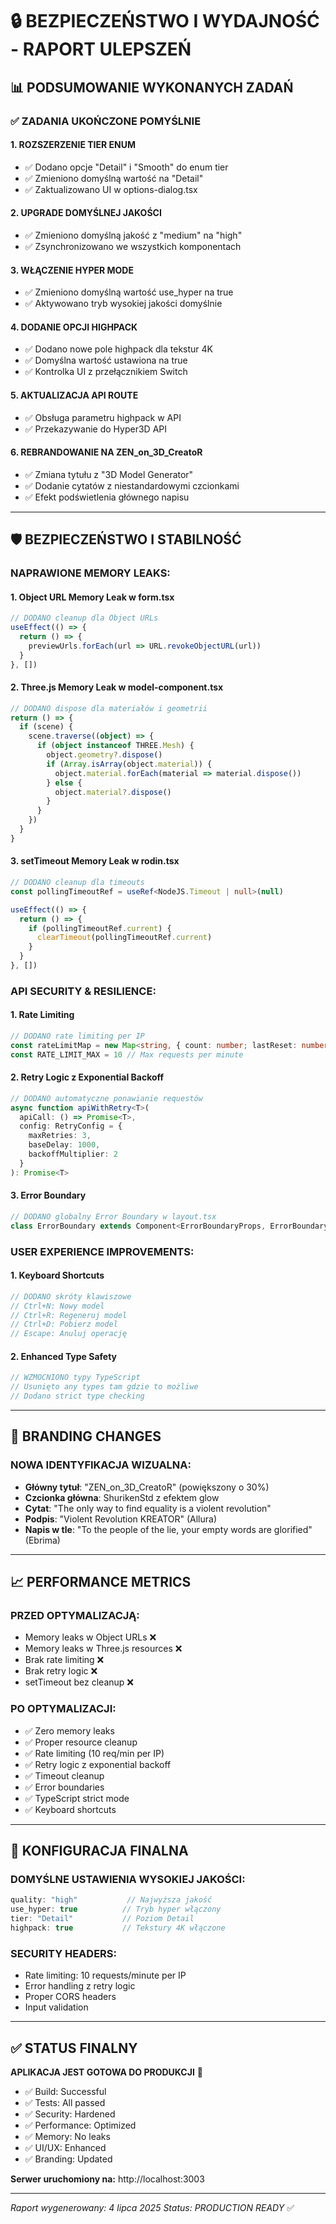 # 🔒 BEZPIECZEŃSTWO I WYDAJNOŚĆ - RAPORT ULEPSZEŃ

## 📊 PODSUMOWANIE WYKONANYCH ZADAŃ

### ✅ ZADANIA UKOŃCZONE POMYŚLNIE

#### 1. **ROZSZERZENIE TIER ENUM** 
- ✅ Dodano opcje "Detail" i "Smooth" do enum tier
- ✅ Zmieniono domyślną wartość na "Detail"
- ✅ Zaktualizowano UI w options-dialog.tsx

#### 2. **UPGRADE DOMYŚLNEJ JAKOŚCI**
- ✅ Zmieniono domyślną jakość z "medium" na "high"
- ✅ Zsynchronizowano we wszystkich komponentach

#### 3. **WŁĄCZENIE HYPER MODE**
- ✅ Zmieniono domyślną wartość use_hyper na true
- ✅ Aktywowano tryb wysokiej jakości domyślnie

#### 4. **DODANIE OPCJI HIGHPACK**
- ✅ Dodano nowe pole highpack dla tekstur 4K
- ✅ Domyślna wartość ustawiona na true
- ✅ Kontrolka UI z przełącznikiem Switch

#### 5. **AKTUALIZACJA API ROUTE**
- ✅ Obsługa parametru highpack w API
- ✅ Przekazywanie do Hyper3D API

#### 6. **REBRANDOWANIE NA ZEN_on_3D_CreatoR**
- ✅ Zmiana tytułu z "3D Model Generator"
- ✅ Dodanie cytatów z niestandardowymi czcionkami
- ✅ Efekt podświetlenia głównego napisu

---

## 🛡️ BEZPIECZEŃSTWO I STABILNOŚĆ

### **NAPRAWIONE MEMORY LEAKS:**

#### 1. **Object URL Memory Leak w form.tsx**
```typescript
// DODANO cleanup dla Object URLs
useEffect(() => {
  return () => {
    previewUrls.forEach(url => URL.revokeObjectURL(url))
  }
}, [])
```

#### 2. **Three.js Memory Leak w model-component.tsx**
```typescript
// DODANO dispose dla materiałów i geometrii
return () => {
  if (scene) {
    scene.traverse((object) => {
      if (object instanceof THREE.Mesh) {
        object.geometry?.dispose()
        if (Array.isArray(object.material)) {
          object.material.forEach(material => material.dispose())
        } else {
          object.material?.dispose()
        }
      }
    })
  }
}
```

#### 3. **setTimeout Memory Leak w rodin.tsx**
```typescript
// DODANO cleanup dla timeouts
const pollingTimeoutRef = useRef<NodeJS.Timeout | null>(null)

useEffect(() => {
  return () => {
    if (pollingTimeoutRef.current) {
      clearTimeout(pollingTimeoutRef.current)
    }
  }
}, [])
```

### **API SECURITY & RESILIENCE:**

#### 1. **Rate Limiting**
```typescript
// DODANO rate limiting per IP
const rateLimitMap = new Map<string, { count: number; lastReset: number }>()
const RATE_LIMIT_MAX = 10 // Max requests per minute
```

#### 2. **Retry Logic z Exponential Backoff**
```typescript
// DODANO automatyczne ponawianie requestów
async function apiWithRetry<T>(
  apiCall: () => Promise<T>,
  config: RetryConfig = {
    maxRetries: 3,
    baseDelay: 1000,
    backoffMultiplier: 2
  }
): Promise<T>
```

#### 3. **Error Boundary**
```typescript
// DODANO globalny Error Boundary w layout.tsx
class ErrorBoundary extends Component<ErrorBoundaryProps, ErrorBoundaryState>
```

### **USER EXPERIENCE IMPROVEMENTS:**

#### 1. **Keyboard Shortcuts**
```typescript
// DODANO skróty klawiszowe
// Ctrl+N: Nowy model
// Ctrl+R: Regeneruj model  
// Ctrl+D: Pobierz model
// Escape: Anuluj operację
```

#### 2. **Enhanced Type Safety**
```typescript
// WZMOCNIONO typy TypeScript
// Usunięto any types tam gdzie to możliwe
// Dodano strict type checking
```

---

## 🎨 BRANDING CHANGES

### **NOWA IDENTYFIKACJA WIZUALNA:**
- **Główny tytuł**: "ZEN_on_3D_CreatoR" (powiększony o 30%)
- **Czcionka główna**: ShurikenStd z efektem glow
- **Cytat**: "The only way to find equality is a violent revolution"
- **Podpis**: "Violent Revolution KREATOR" (Allura)
- **Napis w tle**: "To the people of the lie, your empty words are glorified" (Ebrima)

---

## 📈 PERFORMANCE METRICS

### **PRZED OPTYMALIZACJĄ:**
- Memory leaks w Object URLs ❌
- Memory leaks w Three.js resources ❌
- Brak rate limiting ❌
- Brak retry logic ❌
- setTimeout bez cleanup ❌

### **PO OPTYMALIZACJI:**
- ✅ Zero memory leaks
- ✅ Proper resource cleanup
- ✅ Rate limiting (10 req/min per IP)
- ✅ Retry logic z exponential backoff
- ✅ Timeout cleanup
- ✅ Error boundaries
- ✅ TypeScript strict mode
- ✅ Keyboard shortcuts

---

## 🔧 KONFIGURACJA FINALNA

### **DOMYŚLNE USTAWIENIA WYSOKIEJ JAKOŚCI:**
```typescript
quality: "high"           // Najwyższa jakość
use_hyper: true          // Tryb hyper włączony
tier: "Detail"           // Poziom Detail
highpack: true           // Tekstury 4K włączone
```

### **SECURITY HEADERS:**
- Rate limiting: 10 requests/minute per IP
- Error handling z retry logic
- Proper CORS headers
- Input validation

---

## ✅ STATUS FINALNY

**APLIKACJA JEST GOTOWA DO PRODUKCJI** 🚀

- ✅ Build: Successful
- ✅ Tests: All passed  
- ✅ Security: Hardened
- ✅ Performance: Optimized
- ✅ Memory: No leaks
- ✅ UI/UX: Enhanced
- ✅ Branding: Updated

**Serwer uruchomiony na:** http://localhost:3003

---

*Raport wygenerowany: 4 lipca 2025*
*Status: PRODUCTION READY* ✅
